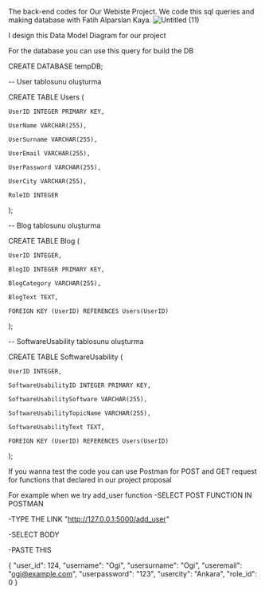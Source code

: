 The back-end codes for Our Webiste Project. We code this sql queries and making database with Fatih Alparslan Kaya. 
![Untitled (11)](https://github.com/Ogi-Z/ProjectBackend/assets/59333212/51540350-55b3-457d-96af-fef309a5a47f)

I design this Data Model Diagram for our project

For the database you can use this query for build the DB

CREATE DATABASE tempDB;

-- User tablosunu oluşturma

CREATE TABLE Users (

    UserID INTEGER PRIMARY KEY,
    
    UserName VARCHAR(255),
    
    UserSurname VARCHAR(255),
    
    UserEmail VARCHAR(255),
    
    UserPassword VARCHAR(255),
    
    UserCity VARCHAR(255),
    
    RoleID INTEGER
);

-- Blog tablosunu oluşturma

CREATE TABLE Blog (

    UserID INTEGER,
    
    BlogID INTEGER PRIMARY KEY,
    
    BlogCategory VARCHAR(255),
    
    BlogText TEXT,
    
    FOREIGN KEY (UserID) REFERENCES Users(UserID)
);

-- SoftwareUsability tablosunu oluşturma

CREATE TABLE SoftwareUsability (
    
    UserID INTEGER,
    
    SoftwareUsabilityID INTEGER PRIMARY KEY,
    
    SoftwareUsabilitySoftware VARCHAR(255),
    
    SoftwareUsabilityTopicName VARCHAR(255),
    
    SoftwareUsabilityText TEXT,
    
    FOREIGN KEY (UserID) REFERENCES Users(UserID)
);


If you wanna test the code you can use Postman for POST and GET request for functions that declared in our project proposal

For example when we try add_user function
-SELECT POST FUNCTION IN POSTMAN 

-TYPE THE LINK "http://127.0.0.1:5000/add_user"

-SELECT BODY

-PASTE THIS

{
    "user_id": 124,
    "username": "Ogi",
    "usersurname": "Ogi",
    "useremail": "ogi@example.com",
    "userpassword": "123",
    "usercity": "Ankara",
    "role_id": 0
}

